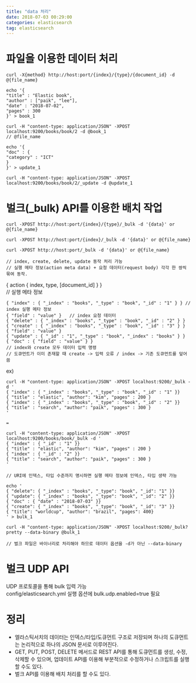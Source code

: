 ```yaml
---
title: "data 처리"
date: 2018-07-03 00:29:00
categories: elasticsearch
tag: elasticsearch
---
```


# 파일을 이용한 데이터 처리

```linux
curl -X{method} http://host:port/{index}/{type}/{document_id} -d @{file_name}

echo '{
"title" : "Elastic book",
"author" : ["paik", "lee"],
"date" : "2018-07-02",
"pages" : 300
}' > book_1

curl -H "content-type: application/JSON" -XPOST localhost:9200/books/book/2 -d @book_1
// @file_name

echo '{
"doc" : {
"category" : "ICT"
}
}' > update_1

curl -H "content-type: application/JSON" -XPOST localhost:9200/books/book/2/_update -d @update_1
```

# 벌크(_bulk) API를 이용한 배치 작업
```linux
curl -XPOST http://host:port/{index}/{type}/_bulk -d '{data}' or @{file_name}

curl -XPOST http://host:port/{index}/_bulk -d '{data}' or @{file_name}

curl -XPOST http://host:port/_bulk -d '{data}' or @{file_name}

// index, create, delete, update 동작 처리 가능
// 실행 메타 정보(action meta data) + 요청 데이터(request body) 각각 한 쌍씩 묶여 동작.
```


{ action { index, type, [document_id] } }  
// 실행 메타 정보

```
{ "index" : { "_index" : "books", "_type" : "book", "_id" : "1" } } // index 실행 메타 정보
{ "field" : "value" }   // index 요청 데이터
{ "delete" : { "_index" : "books", "_type" : "book", "_id" : "2" } }
{ "create" : { "_index" : "books", "_type" : "book", "_id" : "3" } }
{ "field" : "value" }
{ "update" : { "_id" : "1", "_type" : "book", "_index" : "books" } }
{ "doc" : { "field" : "value" } }
// index와 create 모두 데이터 입력 명령
// 도큐먼트가 이미 존재할 때 create -> 입력 오류 / index -> 기존 도큐먼트를 덮어 씀
```


ex)
```linux
curl -H "content-type: application/JSON" -XPOST localhost:9200/_bulk -d '
{ "index" : { "_index" : "books", "_type" : "book", "_id" : "1" }}
{ "title" : "elastic", "author": "kim", "pages" : 200 }
{ "index" : { "_index" : "books", "_type" : "book", "_id" : "2" }}
{ "title" : "search", "author": "paik", "pages" : 300 }
'

=

curl -H "content-type: application/JSON" -XPOST localhost:9200/books/book/_bulk -d '
{ "index" : { "_id" : "1" }}
{ "title" : "elastic", "author": "kim", "pages" : 200 }
{ "index" : { "_id" : "2" }}
{ "title" : "search", "author": "paik", "pages" : 300 }
'

// URI에 인덱스, 타입 수준까지 명시하면 실행 메타 정보에 인덱스, 타입 생략 가능
```

```linux
echo '
{ "delete": { "_index" : "books", "_type": "book", "_id": "1" }}
{ "update": { "_index" : "books", "_type": "book", "_id": "2" }}
{ "doc" : { "date" : "2018-07-03" }}
{ "create": { "_index" : "books", "_type": "book", "_id": "3" }}
{ "title": "worldcup", "author": "brazil", "pages": 400}
' > bulk_1

curl -H "content-type: application/JSON" -XPOST localhost:9200/_bulk?pretty --data-binary @bulk_1

// 벌크 파일은 바이너리로 처리해야 하므로 데이터 옵션을 -d가 아닌 --data-binary
```

# 벌크 UDP API
UDP 프로토콜을 통해 bulk 입력 가능  
config/elasticsearch.yml 실행 옵션에 bulk.udp.enabled=true 필요


# 정리
- 엘라스틱서치의 데이터는 인덱스/타입/도큐먼트 구조로 저장되며 하나의 도큐먼트는 논리적으로 하나의 JSON 문서로 이루어진다.  
- GET, PUT, POST, DELETE 메서드로 REST API를 통해 도큐먼트를 생성, 수정, 삭제할 수 있으며, 업데이트 API를 이용해 부분적으로 수정하거나 스크립트를 실행할 수도 있다.  
- 벌크 API를 이용해 배치 처리를 할 수도 있다.